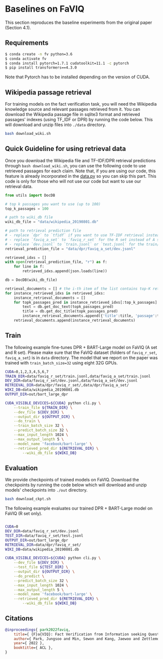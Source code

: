 # Baselines on FaVIQ

This section reproduces the baseline experiments from the original paper (Section 4.1).

## Requirements

```bash
$ conda create -n fv python=3.6
$ conda activate fv
$ conda install pytorch=1.7.1 cudatoolkit=11.1 -c pytorch
$ pip install transformers==4.3.0
```
Note that Pytorch has to be installed depending on the version of CUDA.

## Wikipedia passage retrieval

For training models on the fact verification task, you will need the Wikipedia knowledge source and relevant passages retrieved from it.
You can download the Wikipedia passage file in sqlite3 format and retrieved passages' indexes (using TF_IDF or DPR) by running the code below.
This will download and unzip files into `./data` directory.

```bash
bash download_wiki.sh
```

## Quick Guideline for using retrieval data
Once you download the Wikipedia file and TF-IDF/DPR retrieval predictions through `bash download_wiki.sh`, you can use the following code to use retrieved passages for each claim.
Note that, if you are using our code, this feature is already incorporated in
the [data.py](https://github.com/faviq/faviq/blob/main/codes/data.py#L116-L125) so you can skip this part.
This code is only for those who will not use our code but want to use our retrieval data.

```python
from utils import DocDB

# top k passages you want to use (up to 100)
top_k_passages = 100

# path to wiki_db file
wiki_db_file = "data/wikipedia_20190801.db"

# path to retrieval prediction file
# - replace `dpr` to `tfidf` if you want to use TF-IDF retrieval instead of DPR
# - replace `faviq_a_set` to `faviq_r_set` for the R set instead of A set
# - replace `dev.jsonl` to `train.jsonl` or `test.jsonl` for the train/test data instead of the dev data
retrieval_prediction_file = "data/dpr/faviq_a_set/dev.jsonl"

retrieved_idxs = []
with open(retrieval_prediction_file, "r") as f:
    for line in f:
        retrieved_idxs.append(json.loads(line))

db = DocDB(wiki_db_file)

retrieval_documents = [] # the i-th item of the list contains top-K retrived passages for the i-th question
for instance_retrieved_idxs in retrieved_idxs:
    instance_retrieval_documents = []
    for topk_passages_pred in instance_retrieved_idxs[:top_k_passages]:
        text = db.get_doc_text(topk_passages_pred)
        title = db.get_doc_title(topk_passages_pred)
        instance_retrieval_documents.append({'title':title, 'passage':text})
    retrieval_documents.append(instance_retrieval_documents)
```

## Train

The following example fine-tunes DPR + BART-Large model on FaVIQ (A set and R set).
Please make sure that the FaVIQ dataset (folders of `faviq_r_set`, `faviq_a_set`) is in `data` directory.
The model that we report on the paper was trained with `train_batch_size=32` using eight 32G GPUs.

```bash
CUDA=0,1,2,3,4,5,6,7
TRAIN_DIR=data/faviq_r_set/train.jsonl,data/faviq_a_set/train.jsonl
DEV_DIR=data/faviq_r_set/dev.jsonl,data/faviq_a_set/dev.jsonl
RETRIEVAL_DIR=data/dpr/faviq_r_set/,data/dpr/faviq_a_set/
WIKI_DB=data/wikipedia_20190801.db
OUTPUT_DIR=out/bart_large_dpr

CUDA_VISIBLE_DEVICES=${CUDA} python cli.py \
	--train_file ${TRAIN_DIR} \
	--dev_file ${DEV_DIR} \
	--output_dir ${OUTPUT_DIR} \
	--do_train \
	--train_batch_size 32 \
	--predict_batch_size 32 \
	--max_input_length 1024 \
	--max_output_length 5 \
	--model_name 'facebook/bart-large' \
	--retrieved_pred_dir ${RETRIEVAL_DIR} \
    	--wiki_db_file ${WIKI_DB}
```

## Evaluation

We provide checkpoints of trained models on FaVIQ.
Download the checkpoints by running the code below which will download and unzip models' checkpoints into `./out` directory.

```bash
bash download_ckpt.sh
```

The following example evaluates our trained DPR + BART-Large model on FaVIQ (R set only).

```bash

CUDA=0
DEV_DIR=data/faviq_r_set/dev.jsonl
TEST_DIR=data/faviq_r_set/test.jsonl
OUTPUT_DIR=out/bart_large_dpr
RETRIEVAL_DIR=data/dpr/faviq_r_set/
WIKI_DB=data/wikipedia_20190801.db

CUDA_VISIBLE_DEVICES=${CUDA} python cli.py \
	--dev_file ${DEV_DIR} \
	--test_file ${TEST_DIR} \
	--output_dir ${OUTPUT_DIR} \
	--do_predict \
	--predict_batch_size 32 \
	--max_input_length 1024 \
	--max_output_length 5 \
	--model_name 'facebook/bart-large' \
	--retrieved_pred_dir ${RETRIEVAL_DIR} \
    	--wiki_db_file ${WIKI_DB}
```

## Citations
```bibtex
@inproceedings{ park2022faviq,
    title={ {F}a{VIQ}: Fact Verification from Information seeking Questions },
    author={ Park, Jungsoo and Min, Sewon and Kang, Jaewoo and Zettlemoyer, Luke and Hajishirzi, Hannaneh },
    year={ 2022 },
    booktitle={ ACL },
}
```
